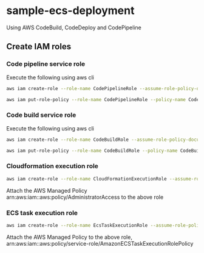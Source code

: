# sample-ecs-deployment
Using AWS CodeBuild, CodeDeploy and CodePipeline

## Create IAM roles
### Code pipeline service role
 Execute the following using aws cli
```bash
aws iam create-role --role-name CodePipelineRole --assume-role-policy-document file://iam/codepipeline-trust-policy.json --profile devopsengineer

aws iam put-role-policy --role-name CodePipelineRole --policy-name CodePipelinePolicy --policy-document file://iam/codepipeline-policy.json --profile devopsengineer
```
### Code build service role
 Execute the following using aws cli
```bash
aws iam create-role --role-name CodeBuildRole --assume-role-policy-document file://iam/codebuild-trust-policy.json --profile devopsengineer

aws iam put-role-policy --role-name CodeBuildRole --policy-name CodeBuildPolicy --policy-document file://iam/codebuild-policy.json --profile devopsengineer
```
### Cloudformation execution role
```bash
aws iam create-role --role-name CloudFormationExecutionRole --assume-role-policy-document file://iam/cloudformation-trust-policy.json --profile devopsengineer
```
Attach the AWS Managed Policy arn:aws:iam::aws:policy/AdministratorAccess to the above role
### ECS task execution role
```bash
aws iam create-role --role-name EcsTaskExecutionRole --assume-role-policy-document file://iam/ecs-trust-policy.json --profile devopsengineer
```
Attach the AWS Managed Policy to the above role, arn:aws:iam::aws:policy/service-role/AmazonECSTaskExecutionRolePolicy